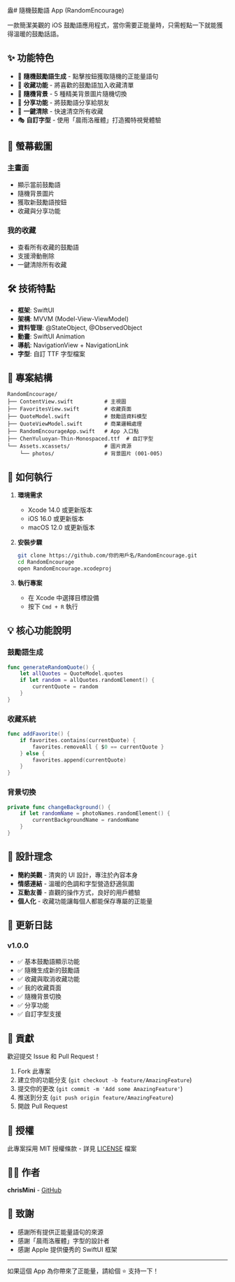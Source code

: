 盎# 隨機鼓勵語 App (RandomEncourage)

一款簡潔美觀的 iOS 鼓勵語應用程式，當你需要正能量時，只需輕點一下就能獲得溫暖的鼓勵話語。

## ✨ 功能特色

- 🎲 **隨機鼓勵語生成** - 點擊按鈕獲取隨機的正能量語句
- 💝 **收藏功能** - 將喜歡的鼓勵語加入收藏清單
- 🎨 **隨機背景** - 5 種精美背景圖片隨機切換
- 📱 **分享功能** - 將鼓勵語分享給朋友
- 🧹 **一鍵清除** - 快速清空所有收藏
- 🎭 **自訂字型** - 使用「晨雨洛雁體」打造獨特視覺體驗

## 📱 螢幕截圖

### 主畫面
- 顯示當前鼓勵語
- 隨機背景圖片
- 獲取新鼓勵語按鈕
- 收藏與分享功能

### 我的收藏
- 查看所有收藏的鼓勵語
- 支援滑動刪除
- 一鍵清除所有收藏

## 🛠 技術特點

- **框架**: SwiftUI
- **架構**: MVVM (Model-View-ViewModel)
- **資料管理**: @StateObject, @ObservedObject
- **動畫**: SwiftUI Animation
- **導航**: NavigationView + NavigationLink
- **字型**: 自訂 TTF 字型檔案

## 📂 專案結構

```
RandomEncourage/
├── ContentView.swift          # 主視圖
├── FavoritesView.swift        # 收藏頁面
├── QuoteModel.swift           # 鼓勵語資料模型
├── QuoteViewModel.swift       # 商業邏輯處理
├── RandomEncourageApp.swift   # App 入口點
├── ChenYuluoyan-Thin-Monospaced.ttf  # 自訂字型
└── Assets.xcassets/           # 圖片資源
    └── photos/                # 背景圖片 (001-005)
```

## 🚀 如何執行

1. **環境需求**
   - Xcode 14.0 或更新版本
   - iOS 16.0 或更新版本
   - macOS 12.0 或更新版本

2. **安裝步驟**
   ```bash
   git clone https://github.com/你的用戶名/RandomEncourage.git
   cd RandomEncourage
   open RandomEncourage.xcodeproj
   ```

3. **執行專案**
   - 在 Xcode 中選擇目標設備
   - 按下 `Cmd + R` 執行

## 💡 核心功能說明

### 鼓勵語生成
```swift
func generateRandomQuote() {
    let allQuotes = QuoteModel.quotes
    if let random = allQuotes.randomElement() {
        currentQuote = random
    }
}
```

### 收藏系統
```swift
func addFavorite() {
    if favorites.contains(currentQuote) {
        favorites.removeAll { $0 == currentQuote }
    } else {
        favorites.append(currentQuote)
    }
}
```

### 背景切換
```swift
private func changeBackground() {
    if let randomName = photoNames.randomElement() {
        currentBackgroundName = randomName
    }
}
```

## 🎨 設計理念

- **簡約美觀** - 清爽的 UI 設計，專注於內容本身
- **情感連結** - 溫暖的色調和字型營造舒適氛圍
- **互動友善** - 直觀的操作方式，良好的用戶體驗
- **個人化** - 收藏功能讓每個人都能保存專屬的正能量

## 📝 更新日誌

### v1.0.0
- ✅ 基本鼓勵語顯示功能
- ✅ 隨機生成新的鼓勵語
- ✅ 收藏與取消收藏功能
- ✅ 我的收藏頁面
- ✅ 隨機背景切換
- ✅ 分享功能
- ✅ 自訂字型支援

## 🤝 貢獻

歡迎提交 Issue 和 Pull Request！

1. Fork 此專案
2. 建立你的功能分支 (`git checkout -b feature/AmazingFeature`)
3. 提交你的更改 (`git commit -m 'Add some AmazingFeature'`)
4. 推送到分支 (`git push origin feature/AmazingFeature`)
5. 開啟 Pull Request

## 📄 授權

此專案採用 MIT 授權條款 - 詳見 [LICENSE](LICENSE) 檔案

## 👨‍💻 作者

**chrisMini** - [GitHub](https://github.com/你的用戶名)

## 🙏 致謝

- 感謝所有提供正能量語句的來源
- 感謝「晨雨洛雁體」字型的設計者
- 感謝 Apple 提供優秀的 SwiftUI 框架

---

如果這個 App 為你帶來了正能量，請給個 ⭐️ 支持一下！
